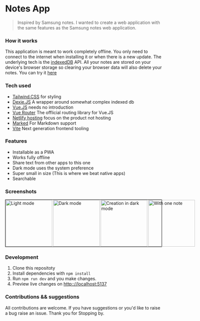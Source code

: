 # Notes App
> Inspired by Samsung notes. I wanted to create a web application with the same features as the Samsung notes web application.

### How it works
This application is meant to work completely offline. You only need to connect to the internet when installing it or when there is a new update. The underlying tech is the [indexedDB](https://developer.mozilla.org/en-US/docs/Web/API/IndexedDB_API) API. 
All your notes are stored on your device's browser storage so clearing your browser data will also delete your notes. You can try it [here](https://notes-n.netlify.app) 

### Tech used
* [Tailwind.CSS](https://tailwindcss.com) for styling
* [Dexie.JS](https://dexie.org) A wrapper around somewhat complex indexed db
* [Vue.JS](https://vuejs.org) needs no introduction
* [Vue Router](https://router.vuejs.org) The offlicial routing library for Vue.JS
* [Netlify hosting](https://www.netlify.com) focus on the product not hosting
* [Marked](https://marked.js.org) For Markdown support
* [Vite](https://vitejs.dev) Next generation frontend tooling

### Features
* Installable as a PWA
* Works fully offline
* Share text from other apps to this one
* Dark mode uses the system preference
* Super small in size (This is where we beat native apps)
* Searchable


### Screenshots
<div style="display: flex; gap: 3px; border: 1px solid black">
 <img width="150" alt="Light mode" src="https://user-images.githubusercontent.com/35426405/188124054-e980b2bc-0d88-46e3-b562-d9820a069f6d.png">
 <img width="150" alt="Dark mode" src="https://user-images.githubusercontent.com/35426405/188124536-27185bc5-1d98-4438-a536-ac093435001c.png">
 <img width="150" alt="Creation in dark mode" src="https://user-images.githubusercontent.com/35426405/188125587-38812da2-2e39-41bf-aa44-0065a04d2db8.png">
 <img width="150" alt="With one note" src="https://user-images.githubusercontent.com/35426405/188125801-441a8327-7868-4ade-8b69-b27cabc4815c.png">
</div>

### Development
1. Clone this repositoty
2. Install dependencies with `npm install`
3. Run `npm run dev` and you make changes.
4. Preview live changes on <http:://localhost:5137>


### Contributions && suggestions
All contributions are welcome. If you have suggestions or you'd like to raise a bug raise an issue. 
Thank you for Stopping by.

